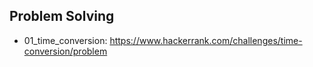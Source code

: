 ## Problem Solving 

* 01_time_conversion: https://www.hackerrank.com/challenges/time-conversion/problem
